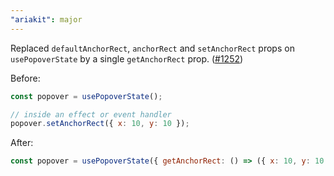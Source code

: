 ```yaml
---
"ariakit": major
---
```


Replaced `defaultAnchorRect`, `anchorRect` and `setAnchorRect` props on `usePopoverState` by a single `getAnchorRect` prop. ([#1252](https://github.com/ariakit/ariakit/pull/1252))

Before:

```js
const popover = usePopoverState();

// inside an effect or event handler
popover.setAnchorRect({ x: 10, y: 10 });
```

After:

```js
const popover = usePopoverState({ getAnchorRect: () => ({ x: 10, y: 10 }) });
```
